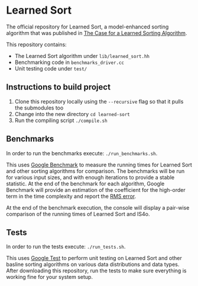 # Learned Sort
The official repository for Learned Sort, a model-enhanced sorting algorithm that was published in [The Case for a Learned Sorting Algorithm](#TODO). 

This repository contains:
- The Learned Sort algorithm under `lib/learned_sort.hh`
- Benchmarking code in `benchmarks_driver.cc`
- Unit testing code under `test/`

## Instructions to build project

1. Clone this repository locally using the `--recursive` flag so that it pulls the submodules too
1. Change into the new directory `cd learned-sort`
1. Run the compiling script `./compile.sh`

## Benchmarks
In order to run the benchmarks execute: `./run_benchmarks.sh`. 

This uses [Google Benchmark](https://www.github.com/google/benchmark) to measure the running times for Learned Sort and other sorting algorithms for comparison.
The benchmarks will be run for various input sizes, and with enough iterations to provide a stable statistic. 
At the end of the benchmark for each algorithm, Google Benchmark will provide an estimation of the coefficient for the high-order term in the time complexity and report the [RMS error](https://en.wikipedia.org/wiki/Root-mean-square_deviation). 

At the end of the benchmark execution, the console will display a pair-wise comparison of the running times of Learned Sort and IS4o.

## Tests
In order to run the tests execute: `./run_tests.sh`. 

This uses [Google Test](https://www.github.com/google/googletest) to perform unit testing on Learned Sort and other basline sorting algorithms on various data distributions and data types. 
After downloading this repository, run the tests to make sure everything is working fine for your system setup. 